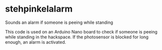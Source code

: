 # stehpinkelalarm
Sounds an alarm if someone is peeing while standing

This code is used on an Arduino Nano board to check if someone is peeing while standing in the hackspace. If the photosensor is blocked for long enough, an alarm is activated.
